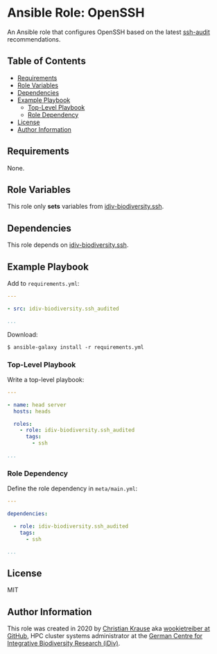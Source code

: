 Ansible Role: OpenSSH
=====================

An Ansible role that configures OpenSSH based on the latest [ssh-audit][]
recommendations.

Table of Contents
-----------------

<!-- toc -->

- [Requirements](#requirements)
- [Role Variables](#role-variables)
- [Dependencies](#dependencies)
- [Example Playbook](#example-playbook)
  * [Top-Level Playbook](#top-level-playbook)
  * [Role Dependency](#role-dependency)
- [License](#license)
- [Author Information](#author-information)

<!-- tocstop -->

Requirements
------------

None.

Role Variables
--------------

This role only **sets** variables from [idiv-biodiversity.ssh][].

Dependencies
------------

This role depends on [idiv-biodiversity.ssh][].

Example Playbook
----------------

Add to `requirements.yml`:

```yml
---

- src: idiv-biodiversity.ssh_audited

...
```

Download:

```console
$ ansible-galaxy install -r requirements.yml
```

### Top-Level Playbook

Write a top-level playbook:

```yml
---

- name: head server
  hosts: heads

  roles:
    - role: idiv-biodiversity.ssh_audited
      tags:
        - ssh

...
```

### Role Dependency

Define the role dependency in `meta/main.yml`:

```yml
---

dependencies:

  - role: idiv-biodiversity.ssh_audited
    tags:
      - ssh

...
```

License
-------

MIT

Author Information
------------------

This role was created in 2020 by [Christian Krause][author] aka [wookietreiber
at GitHub][wookietreiber], HPC cluster systems administrator at the [German
Centre for Integrative Biodiversity Research (iDiv)][idiv].

[author]: https://www.idiv.de/groups_and_people/employees/details/eshow/krause-christian.html
[idiv]: https://www.idiv.de/
[idiv-biodiversity.ssh]: https://galaxy.ansible.com/idiv-biodiversity/ssh
[ssh-audit]: https://github.com/jtesta/ssh-audit
[wookietreiber]: https://github.com/wookietreiber
